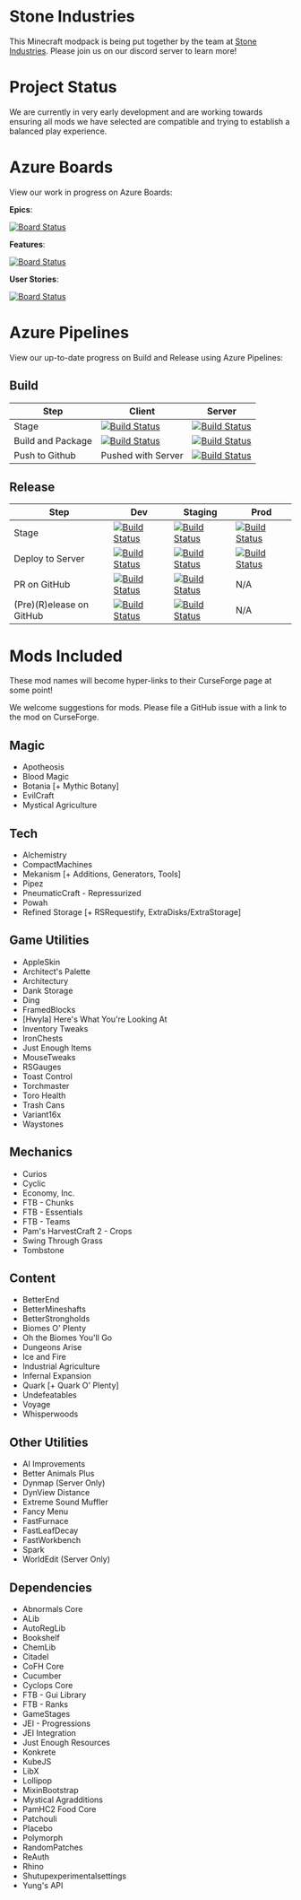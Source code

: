 # **Stone Industries**
This Minecraft modpack is being put together by the team at [Stone Industries](https://discord.gg/VrgmsNJUmq). Please join us on our discord server to learn more!

# **Project Status**
We are currently in very early development and are working towards ensuring all mods we have selected are compatible and trying to establish a balanced play experience.

# **Azure Boards**
View our work in progress on Azure Boards:

**Epics**:

[![Board Status](https://dev.azure.com/SandboxServers/ccebe52c-6200-4e49-ae18-5217b565db46/838ef962-f749-478b-b2ab-61f86f3765b3/_apis/work/boardbadge/d5cf8915-7453-4511-8b98-6794d39867bf?columnOptions=1)](https://dev.azure.com/SandboxServers/ccebe52c-6200-4e49-ae18-5217b565db46/_boards/board/t/838ef962-f749-478b-b2ab-61f86f3765b3/Microsoft.EpicCategory/)

**Features**:

[![Board Status](https://dev.azure.com/SandboxServers/ccebe52c-6200-4e49-ae18-5217b565db46/838ef962-f749-478b-b2ab-61f86f3765b3/_apis/work/boardbadge/58f8074a-5b9c-4d0e-bac0-ed4b19a7669c?columnOptions=1)](https://dev.azure.com/SandboxServers/ccebe52c-6200-4e49-ae18-5217b565db46/_boards/board/t/838ef962-f749-478b-b2ab-61f86f3765b3/Microsoft.FeatureCategory/)

**User Stories**:

[![Board Status](https://dev.azure.com/SandboxServers/ccebe52c-6200-4e49-ae18-5217b565db46/838ef962-f749-478b-b2ab-61f86f3765b3/_apis/work/boardbadge/8efc6553-73b9-47d7-a263-5aaf4aba891c?columnOptions=1)](https://dev.azure.com/SandboxServers/ccebe52c-6200-4e49-ae18-5217b565db46/_boards/board/t/838ef962-f749-478b-b2ab-61f86f3765b3/Microsoft.RequirementCategory/)

# **Azure Pipelines**
View our up-to-date progress on Build and Release using Azure Pipelines:
## **Build**
| Step           | Client         | Server         |
| -------------- | -------------- | -------------- |
| Stage        | [![Build Status](https://dev.azure.com/SandboxServers/StoneIndustries/_apis/build/status/StoneIndustries?branchName=master&stageName=Build%20and%20Package%20Client)](https://dev.azure.com/SandboxServers/StoneIndustries/_build/latest?definitionId=2&branchName=master)  | [![Build Status](https://dev.azure.com/SandboxServers/StoneIndustries/_apis/build/status/StoneIndustries?branchName=master&stageName=Build%20and%20Package%20Client)](https://dev.azure.com/SandboxServers/StoneIndustries/_build/latest?definitionId=2&branchName=master) |  | |
| Build and Package | [![Build Status](https://dev.azure.com/SandboxServers/StoneIndustries/_apis/build/status/StoneIndustries?branchName=master&stageName=Build%20and%20Package%20Client&jobName=Build%20and%20Package%20client)](https://dev.azure.com/SandboxServers/StoneIndustries/_build/latest?definitionId=2&branchName=master)  | [![Build Status](https://dev.azure.com/SandboxServers/StoneIndustries/_apis/build/status/StoneIndustries?branchName=master&stageName=Build%20and%20Package%20Server&jobName=Build%20and%20Package%20server)](https://dev.azure.com/SandboxServers/StoneIndustries/_build/latest?definitionId=2&branchName=master)|
| Push to Github | Pushed with Server | [![Build Status](https://dev.azure.com/SandboxServers/StoneIndustries/_apis/build/status/StoneIndustries?branchName=master&stageName=Build%20and%20Package%20Server&jobName=Push%20to%20GitHub)](https://dev.azure.com/SandboxServers/StoneIndustries/_build/latest?definitionId=2&branchName=master)  |

## **Release**

| Step           | Dev            | Staging        | Prod           | 
| -------------- | -------------- | -------------- | -------------- |
| Stage        | [![Build Status](https://dev.azure.com/SandboxServers/StoneIndustries/_apis/build/status/StoneIndustries?branchName=master&stageName=Dev)](https://dev.azure.com/SandboxServers/StoneIndustries/_build/latest?definitionId=2&branchName=master)  | [![Build Status](https://dev.azure.com/SandboxServers/StoneIndustries/_apis/build/status/StoneIndustries?branchName=master&stageName=Staging)](https://dev.azure.com/SandboxServers/StoneIndustries/_build/latest?definitionId=2&branchName=master) | [![Build Status](https://dev.azure.com/SandboxServers/StoneIndustries/_apis/build/status/StoneIndustries?branchName=master&stageName=prod)](https://dev.azure.com/SandboxServers/StoneIndustries/_build/latest?definitionId=2&branchName=master)  |  | |
| Deploy to Server  | [![Build Status](https://dev.azure.com/SandboxServers/StoneIndustries/_apis/build/status/StoneIndustries?branchName=master&stageName=Dev&jobName=Deploy%20to%20dev%20Instance)](https://dev.azure.com/SandboxServers/StoneIndustries/_build/latest?definitionId=2&branchName=master)  | [![Build Status](https://dev.azure.com/SandboxServers/StoneIndustries/_apis/build/status/StoneIndustries?branchName=master&stageName=Staging&jobName=Deploy%20to%20staging%20Instance)](https://dev.azure.com/SandboxServers/StoneIndustries/_build/latest?definitionId=2&branchName=master) | [![Build Status](https://dev.azure.com/SandboxServers/StoneIndustries/_apis/build/status/StoneIndustries?branchName=master&stageName=prod&jobName=Deploy%20to%20Prod%20Instance)](https://dev.azure.com/SandboxServers/StoneIndustries/_build/latest?definitionId=2&branchName=master) |
| PR on GitHub|[![Build Status](https://dev.azure.com/SandboxServers/StoneIndustries/_apis/build/status/StoneIndustries?branchName=master&stageName=Dev&jobName=Pull%20Request%20to%20staging)](https://dev.azure.com/SandboxServers/StoneIndustries/_build/latest?definitionId=2&branchName=master)    | [![Build Status](https://dev.azure.com/SandboxServers/StoneIndustries/_apis/build/status/StoneIndustries?branchName=master&stageName=Staging&jobName=Pull%20Request%20to%20main)](https://dev.azure.com/SandboxServers/StoneIndustries/_build/latest?definitionId=2&branchName=master) | N/A |
| (Pre)(R)elease on GitHub | [![Build Status](https://dev.azure.com/SandboxServers/StoneIndustries/_apis/build/status/StoneIndustries?branchName=master&stageName=dev&jobName=Create%20GitHub%20Release)](https://dev.azure.com/SandboxServers/StoneIndustries/_build/latest?definitionId=2&branchName=master)  | [![Build Status](https://dev.azure.com/SandboxServers/StoneIndustries/_apis/build/status/StoneIndustries?branchName=master&stageName=staging&jobName=Create%20GitHub%20Release)](https://dev.azure.com/SandboxServers/StoneIndustries/_build/latest?definitionId=2&branchName=master) | N/A |

# **Mods Included**
These mod names will become hyper-links to their CurseForge page at some point!

We welcome suggestions for mods. Please file a GitHub issue with a link to the mod on CurseForge.

## **Magic**
- Apotheosis
- Blood Magic
- Botania [+ Mythic Botany]
- EvilCraft
- Mystical Agriculture

## **Tech**
- Alchemistry
- CompactMachines
- Mekanism [+ Additions, Generators, Tools]
- Pipez
- PneumaticCraft - Repressurized
- Powah 
- Refined Storage [+ RSRequestify, ExtraDisks/ExtraStorage]

## **Game Utilities**
- AppleSkin
- Architect's Palette
- Architectury
- Dank Storage
- Ding
- FramedBlocks
- [Hwyla] Here's What You're Looking At
- Inventory Tweaks
- IronChests
- Just Enough Items
- MouseTweaks
- RSGauges
- Toast Control
- Torchmaster
- Toro Health
- Trash Cans
- Variant16x
- Waystones

## **Mechanics**
- Curios
- Cyclic
- Economy, Inc.
- FTB - Chunks
- FTB - Essentials
- FTB - Teams
- Pam's HarvestCraft 2 - Crops
- Swing Through Grass
- Tombstone


## **Content**
- BetterEnd
- BetterMineshafts
- BetterStrongholds
- Biomes O' Plenty
- Oh the Biomes You'll Go
- Dungeons Arise
- Ice and Fire
- Industrial Agriculture
- Infernal Expansion
- Quark [+ Quark O' Plenty]
- Undefeatables
- Voyage
- Whisperwoods

## **Other Utilities**
- AI Improvements
- Better Animals Plus
- Dynmap (Server Only)
- DynView Distance
- Extreme Sound Muffler
- Fancy Menu
- FastFurnace
- FastLeafDecay
- FastWorkbench
- Spark
- WorldEdit (Server Only)

## **Dependencies**
- Abnormals Core
- ALib
- AutoRegLib
- Bookshelf
- ChemLib
- Citadel
- CoFH Core
- Cucumber
- Cyclops Core
- FTB - Gui Library
- FTB - Ranks
- GameStages
- JEI - Progressions
- JEI Integration
- Just Enough Resources
- Konkrete
- KubeJS
- LibX
- Lollipop
- MixinBootstrap
- Mystical Agradditions
- PamHC2 Food Core
- Patchouli
- Placebo
- Polymorph
- RandomPatches
- ReAuth
- Rhino
- Shutupexperimentalsettings
- Yung's API
